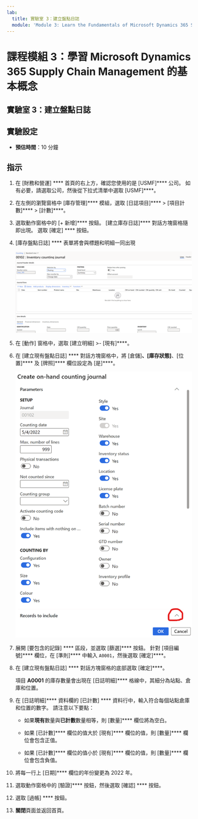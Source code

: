 ```yaml
---
lab:
  title: 實驗室 3：建立盤點日誌
  module: 'Module 3: Learn the Fundamentals of Microsoft Dynamics 365 Supply Chain Management'
---
```


# 課程模組 3：學習 Microsoft Dynamics 365 Supply Chain Management 的基本概念

## 實驗室 3：建立盤點日誌

## 實驗設定

   - **預估時間**：10 分鐘

## 指示

1.  在 [財務和營運] **** 首頁的右上方，確認您使用的是 [USMF]**** 公司。 如有必要，請選取公司，然後從下拉式清單中選取 [USMF]****。 

2.  在左側的瀏覽窗格中 [庫存管理]**** 模組，選取 [日誌項目]**** >  [項目計數]**** > [計數]****。 

3.  選取動作窗格中的 [+ 新增]**** 按鈕。 [建立庫存日誌]**** 對話方塊窗格隨即出現。 選取 [確定] **** 按鈕。 

4.  [庫存盤點日誌] **** 表單將會與標題和明細一同出現 

    ![庫存盤點日誌表單的螢幕擷取畫面，其中已填入標題與詳細資訊。](./media/lp-scm-m-002-warehouse-inventory-mgmt-06.png)

5.  在 [動作] 窗格中，選取 [建立明細] &gt;- [現有]****。 

6.  在 [建立現有盤點日誌] **** 對話方塊窗格中，將 [倉儲]****、[庫存狀態]****、[位置]**** 及 [牌照]**** 欄位設定為 [是]****。 

    ![[建立現有盤點日誌] 對話方塊窗格的螢幕擷取畫面，其中欄位已如敘述設定。](./media/lp-scm-m-002-warehouse-inventory-mgmt-07.png)

7.  展開 [要包含的記錄] **** 區段，並選取 [篩選]**** 按鈕。 針對 [項目編號]**** 欄位，在 [準則]**** 中輸入 `A0001`，然後選取 [確定]****。 

8.  在 [建立現有盤點日誌] **** 對話方塊窗格的底部選取 [確定]****。 

    項目 **A0001** 的庫存數量會出現在 [日誌明細]**** 格線中，其細分為站點、倉庫和位置。 

9.  在 [日誌明細]**** 資料欄的 [已計數] **** 資料行中，輸入符合每個站點倉庫和位置的數字。 請注意以下要點： 

    - 如果**現有**數量與**已計數**數量相等，則 [數量]**** 欄位將為空白。 

    - 如果 [已計數]**** 欄位的值大於 [現有]**** 欄位的值，則 [數量]**** 欄位會包含正值。 

    - 如果 [已計數]**** 欄位的值小於 [現有]**** 欄位的值，則 [數量]**** 欄位會包含負值。 

10. 將每一行上 [日期]**** 欄位的年份變更為 2022 年。 

11. 選取動作窗格中的 [驗證]**** 按鈕，然後選取 [確認] **** 按鈕。 

12. 選取 [過帳] **** 按鈕。 

13. **關閉**頁面並返回首頁。 

